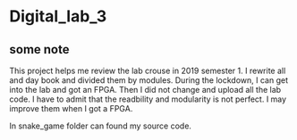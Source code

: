 # Digital_lab_3

## some note
This project helps me review the lab crouse in 2019 semester 1. I rewrite all and day book and divided them by modules. During the lockdown, I can get into the lab and got an FPGA. Then I did not change and upload all the lab code. I have to admit that the readbility and modularity is not perfect. I may improve them when I got a FPGA.

In snake_game folder can found my source code.
